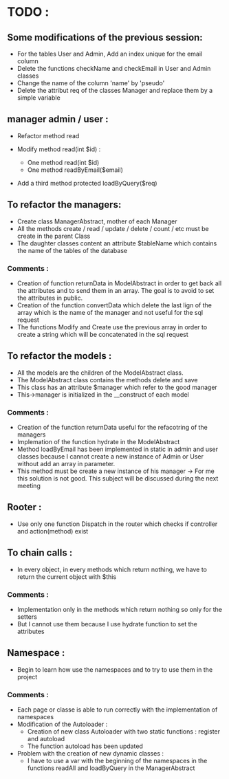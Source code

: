 # TODO :

## Some modifications of the previous session: 
* For the tables User and Admin, Add an index unique for the email column
* Delete the functions checkName and checkEmail in User and Admin classes
* Change the name of the column 'name' by 'pseudo'
* Delete the attribut req of the classes Manager and replace them by a simple variable


## manager admin / user : 
* Refactor method read
* Modify method read(int $id) : 
	* One method read(int $id)
	* One method readByEmail($email)

* Add a third method protected loadByQuery($req)


## To refactor the managers: 
* Create class ManagerAbstract, mother of each Manager
* All the methods create / read / update / delete / count / etc must be create in the parent Class
* The daughter classes content an attribute $tableName which contains the name of the tables of the database

### Comments : 
* Creation of function returnData in ModelAbstract in order to get back all the attributes and to send them in an array. The goal is to avoid to set the attributes in public.
* Creation of the function convertData which delete the last lign of the array which is the name of the manager and not useful for the sql request
* The functions Modify and Create use the previous array in order to create a string which will be concatenated in the sql request


## To refactor the models : 
* All the models are the children of the ModelAbstract class.
* The ModelAbstract class contains the methods delete and save
* This class has an attribute $manager which refer to the good manager
* This->manager is initialized in the __construct of each model

### Comments :
* Creation of the function returnData useful for the refacotring of the managers
* Implemation of the function hydrate in the ModelAbstract
* Method loadByEmail has been implemented in static in admin and user classes because I cannot create a new instance of Admin or User without add an array in parameter.
* This method must be create a new instance of his manager -> For me this solution is not good. This subject will be discussed during the next meeting

## Rooter : 
* Use only one function Dispatch in the router which checks if controller and action(method) exist

## To chain calls : 
* In every object, in every methods which return nothing, we have to return the current object with $this

### Comments : 
* Implementation only in the methods which return nothing so only for the setters
* But I cannot use them because I use hydrate function to set the attributes

## Namespace : 
* Begin to learn how use the namespaces and to try to use them in the project

### Comments : 
* Each page or classe is able to run correctly with the implementation of namespaces
* Modification of the Autoloader :
	* Creation of new class Autoloader with two static functions : register and autoload
	* The function autoload has been updated
* Problem with the creation of new dynamic classes :
	* I have to use a var with the beginning of the namespaces in the functions readAll and loadByQuery in the ManagerAbstract
		



